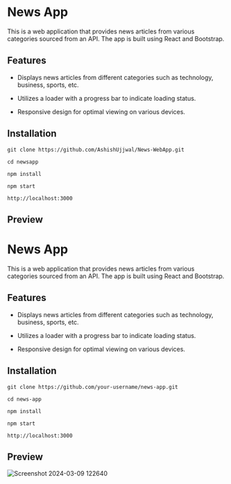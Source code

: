 # News App

<p>This is a web application that provides news articles from various categories sourced from an API. The app is built using React and Bootstrap.</p>

## Features

* Displays news articles from different categories such as technology, business, sports, etc.

* Utilizes a loader with a progress bar to indicate loading status.

* Responsive design for optimal viewing on various devices.

## Installation

```
git clone https://github.com/AshishUjjwal/News-WebApp.git

cd newsapp

npm install

npm start

http://localhost:3000

```

## Preview 

# News App

<p>This is a web application that provides news articles from various categories sourced from an API. The app is built using React and Bootstrap.</p>

## Features

* Displays news articles from different categories such as technology, business, sports, etc.

* Utilizes a loader with a progress bar to indicate loading status.

* Responsive design for optimal viewing on various devices.

## Installation

```
git clone https://github.com/your-username/news-app.git

cd news-app

npm install

npm start

http://localhost:3000

```

## Preview 
![Screenshot 2024-03-09 122640](https://github.com/Anubhav-dev-web/newsapp/assets/80172002/b0cdd972-ab72-4ba7-ad09-26af8d75aa12)


